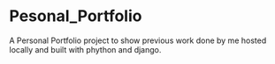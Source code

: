 # Pesonal_Portfolio
A Personal Portfolio project to show previous work done by me hosted locally and built with phython and django.
